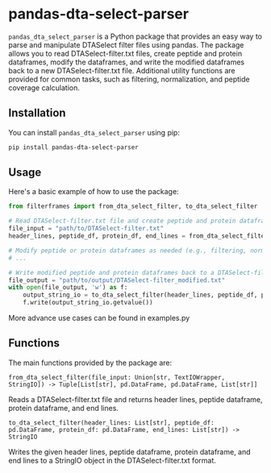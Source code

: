 # pandas-dta-select-parser

`pandas_dta_select_parser` is a Python package that provides an easy way to parse and manipulate DTASelect filter files using pandas. The package allows you to read DTASelect-filter.txt files, create peptide and protein dataframes, modify the dataframes, and write the modified dataframes back to a new DTASelect-filter.txt file. Additional utility functions are provided for common tasks, such as filtering, normalization, and peptide coverage calculation.

## Installation

You can install `pandas_dta_select_parser` using pip:

```sh
pip install pandas-dta-select-parser
```

## Usage
Here's a basic example of how to use the package:

```python
from filterframes import from_dta_select_filter, to_dta_select_filter

# Read DTASelect-filter.txt file and create peptide and protein dataframes
file_input = "path/to/DTASelect-filter.txt"
header_lines, peptide_df, protein_df, end_lines = from_dta_select_filter(file_input)

# Modify peptide or protein dataframes as needed (e.g., filtering, normalization, etc.)
# ...

# Write modified peptide and protein dataframes back to a DTASelect-filter.txt file
file_output = "path/to/output/DTASelect-filter_modified.txt"
with open(file_output, 'w') as f:
    output_string_io = to_dta_select_filter(header_lines, peptide_df, protein_df, end_lines)
    f.write(output_string_io.getvalue())
```

More advance use cases can be found in examples.py

## Functions
The main functions provided by the package are:


```
from_dta_select_filter(file_input: Union[str, TextIOWrapper, StringIO]) -> Tuple[List[str], pd.DataFrame, pd.DataFrame, List[str]]
```

Reads a DTASelect-filter.txt file and returns header lines, peptide dataframe, protein dataframe, and end lines.


```
to_dta_select_filter(header_lines: List[str], peptide_df: pd.DataFrame, protein_df: pd.DataFrame, end_lines: List[str]) -> StringIO
```

Writes the given header lines, peptide dataframe, protein dataframe, and end lines to a StringIO object in the DTASelect-filter.txt format.

